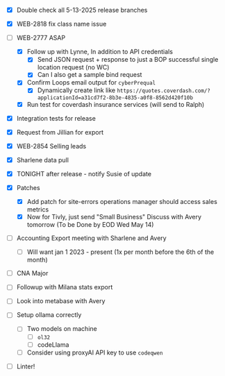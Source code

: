 
- [x] Double check all 5-13-2025 release branches
- [x] WEB-2818 fix class name issue
- [ ] WEB-2777 ASAP
	- [x] Follow up with Lynne, In addition to API credentials
		- [x] Send JSON request + response to just a BOP successful single location request (no WC)
		- [x] Can I also get a sample bind request
	- [x] Confirm Loops email output for `cyberPrequal`
		- [x] Dynamically create link like `https://quotes.coverdash.com/?applicationId=a31cd7f2-8b3e-4835-a0f8-8562d420f10b`
	- [x] Run test for coverdash insurance services (will send to Ralph)
- [x] Integration tests for release
- [x] Request from Jillian for export
- [x] WEB-2854 Selling leads
- [x] Sharlene data pull
- [x] TONIGHT after release - notify Susie of update
- [x] Patches
	- [x] Add patch for site-errors operations manager should access sales metrics
	- [x] Now for Tivly, just send "Small Business" Discuss with Avery tomorrow (To be Done by EOD Wed May 14)
- [ ] Accounting Export meeting with Sharlene and Avery
	- [ ] Will want jan 1 2023 - present (1x per month before the 6th of the month)
- [ ] CNA Major

- [ ] Followup with Milana stats export
- [ ] Look into metabase with Avery 
- [ ] Setup ollama correctly
	- [ ] Two models on machine
		- [ ] `ol32`
		- [ ] codeLlama
	- [ ] Consider using proxyAI API key to use `codeqwen`
- [ ] Linter!